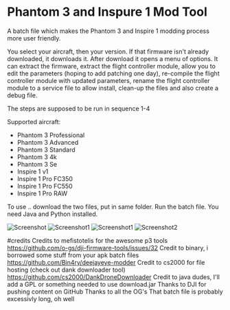 # Phantom 3 and Inspure 1 Mod Tool
A batch file which makes the Phantom 3 and Inspire 1 modding process more user friendly.

You select your aircraft, then your version. If that firmware isn't already downloaded, it downloads it. After download it opens a menu of options. It can extract the firmware, extract the flight controller module, allow you to edit the parameters (hoping to add patching one day), re-compile the flight controller module with updated parameters, rename the flight controller module to a service file to allow install, clean-up the files and also create a debug file.

The steps are supposed to be run in sequence 1-4

Supported aircraft:

 - Phantom 3 Professional
 - Phantom 3 Advanced
 - Phantom 3 Standard
 - Phantom 3 4k
 - Phantom 3 Se
 - Inspire 1 v1
 - Inspire 1 Pro FC350
 - Inspire 1 Pro FC550
 - Inspire 1 Pro RAW 

To use .. download the two files, put in same folder. Run the batch file. You need Java and Python installed.

![Screenshot](https://i.imgur.com/umY3uBy.png)
![Screenshot1](https://i.imgur.com/oX7pI8j.png)
![Screenshot1](https://i.imgur.com/WbTnAle.png)
![Screenshot2](https://i.imgur.com/pHbVBSh.png)

#credits
Credits to mefistotelis for the awesome p3 tools https://github.com/o-gs/dji-firmware-tools/issues/32
Credit to binary, i borrowed some stuff from your apk batch files https://github.com/Bin4ry/deejayeye-modder
Credit to cs2000 for file hosting (check out dank downloader tool) https://github.com/cs2000/DankDroneDownloader
Credit to java dudes, I'll add a GPL or something needed to use download.jar 
Thanks to DJI for pushing content on GitHub
Thanks to all the OG's
That batch file is probably excessivly long, oh well
